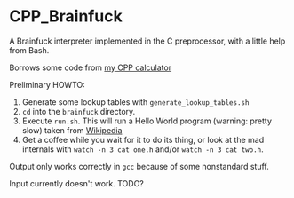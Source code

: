 # CPP_Brainfuck
A Brainfuck interpreter implemented in the C preprocessor, with a little help from Bash.

Borrows some code from [my CPP calculator](https://github.com/PanoramixDeDruide/CPP_Calculator)

Preliminary HOWTO:
1. Generate some lookup tables with `generate_lookup_tables.sh`
2. `cd` into the `brainfuck` directory.
3. Execute `run.sh`. This will run a Hello World program (warning: pretty slow) taken from [Wikipedia](https://en.wikipedia.org/w/index.php?title=Brainfuck&oldid=1229044286)
4. Get a coffee while you wait for it to do its thing, or look at the mad internals with `watch -n 3 cat one.h` and/or `watch -n 3 cat two.h`.

Output only works correctly in `gcc` because of some nonstandard stuff.

Input currently doesn't work. TODO?
